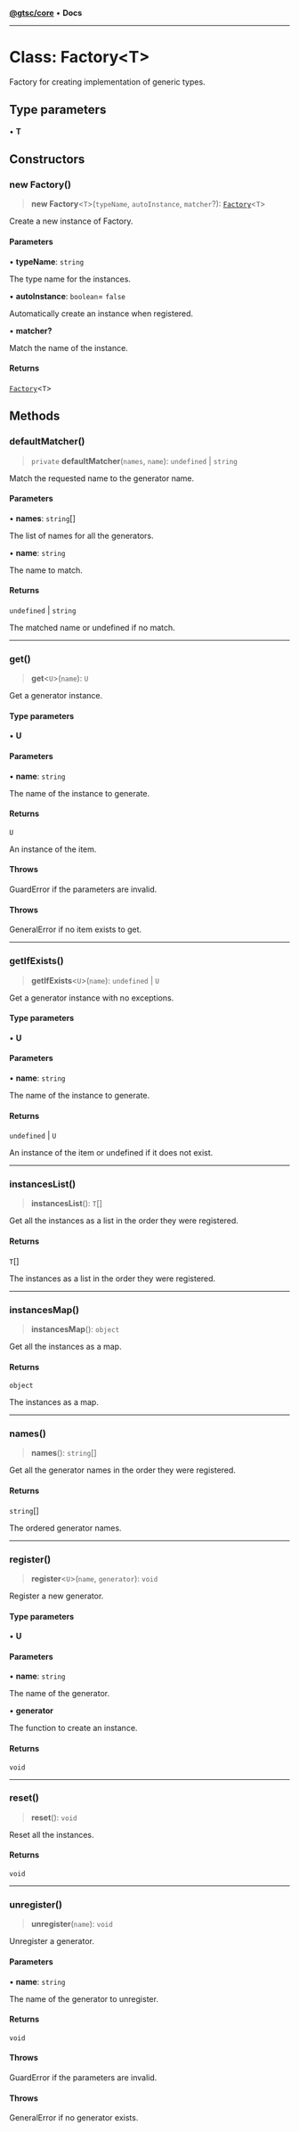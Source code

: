 [**@gtsc/core**](../README.md) • **Docs**

***

# Class: Factory\<T\>

Factory for creating implementation of generic types.

## Type parameters

• **T**

## Constructors

### new Factory()

> **new Factory**\<`T`\>(`typeName`, `autoInstance`, `matcher`?): [`Factory`](Factory.md)\<`T`\>

Create a new instance of Factory.

#### Parameters

• **typeName**: `string`

The type name for the instances.

• **autoInstance**: `boolean`= `false`

Automatically create an instance when registered.

• **matcher?**

Match the name of the instance.

#### Returns

[`Factory`](Factory.md)\<`T`\>

## Methods

### defaultMatcher()

> `private` **defaultMatcher**(`names`, `name`): `undefined` \| `string`

Match the requested name to the generator name.

#### Parameters

• **names**: `string`[]

The list of names for all the generators.

• **name**: `string`

The name to match.

#### Returns

`undefined` \| `string`

The matched name or undefined if no match.

***

### get()

> **get**\<`U`\>(`name`): `U`

Get a generator instance.

#### Type parameters

• **U**

#### Parameters

• **name**: `string`

The name of the instance to generate.

#### Returns

`U`

An instance of the item.

#### Throws

GuardError if the parameters are invalid.

#### Throws

GeneralError if no item exists to get.

***

### getIfExists()

> **getIfExists**\<`U`\>(`name`): `undefined` \| `U`

Get a generator instance with no exceptions.

#### Type parameters

• **U**

#### Parameters

• **name**: `string`

The name of the instance to generate.

#### Returns

`undefined` \| `U`

An instance of the item or undefined if it does not exist.

***

### instancesList()

> **instancesList**(): `T`[]

Get all the instances as a list in the order they were registered.

#### Returns

`T`[]

The instances as a list in the order they were registered.

***

### instancesMap()

> **instancesMap**(): `object`

Get all the instances as a map.

#### Returns

`object`

The instances as a map.

***

### names()

> **names**(): `string`[]

Get all the generator names in the order they were registered.

#### Returns

`string`[]

The ordered generator names.

***

### register()

> **register**\<`U`\>(`name`, `generator`): `void`

Register a new generator.

#### Type parameters

• **U**

#### Parameters

• **name**: `string`

The name of the generator.

• **generator**

The function to create an instance.

#### Returns

`void`

***

### reset()

> **reset**(): `void`

Reset all the instances.

#### Returns

`void`

***

### unregister()

> **unregister**(`name`): `void`

Unregister a generator.

#### Parameters

• **name**: `string`

The name of the generator to unregister.

#### Returns

`void`

#### Throws

GuardError if the parameters are invalid.

#### Throws

GeneralError if no generator exists.

